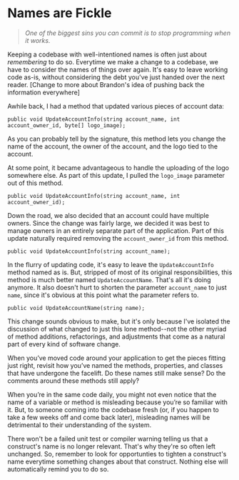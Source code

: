 # Names are Fickle

> _One of the biggest sins you can commit is to stop programming when it works._

Keeping a codebase with well-intentioned names is often just about _remembering_ to do so. Everytime we make a change to a codebase, we have to consider the names of things over again. It's easy to leave working code as-is, without considering the debt you've just handed over the next reader. [Change to more about Brandon's idea of pushing back the information everywhere]

Awhile back, I had a method that updated various pieces of account data:

```
public void UpdateAccountInfo(string account_name, int account_owner_id, byte[] logo_image);
```
As you can probably tell by the signature, this method lets you change the name of the account, the owner of the account, and the logo tied to the account.

At some point, it became advantageous to handle the uploading of the logo somewhere else. As part of this update, I pulled the `logo_image` parameter out of this method.

```
public void UpdateAccountInfo(string account_name, int account_owner_id);
```
Down the road, we also decided that an account could have multiple owners. Since the change was fairly large, we decided it was best to manage owners in an entirely separate part of the application. Part of this update naturally required removing the `account_owner_id` from this method.

```
public void UpdateAccountInfo(string account_name);
```
In the flurry of updating code, it's easy to leave the `UpdateAccountInfo` method named as is. But, stripped of most of its original responsibilities, this method is much better named `UpdateAccountName`. That's all it's doing anymore. It also doesn't hurt to shorten the parameter `account_name` to just `name`, since it's obvious at this point what the parameter refers to.

```
public void UpdateAccountName(string name);
```
This change sounds obvious to make, but it's only because I've isolated the discussion of what changed to just this lone method--not the other myriad of method additions, refactorings, and adjustments that come as a natural part of every kind of software change.

When you’ve moved code around your application to get the pieces fitting just right, revisit how you’ve named the methods, properties, and classes that have undergone the facelift. Do these names still make sense? Do the comments around these methods still apply?

When you’re in the same code daily, you might not even notice that the name of a variable or method is misleading because you’re so familiar with it. But, to someone coming into the codebase fresh (or, if you happen to take a few weeks off and come back later), misleading names will be detrimental to their understanding of the system.

There won't be a failed unit test or compiler warning telling us that a construct's name is no longer relevant. That's why they're so often left unchanged. So, remember to look for opportunties to tighten a construct's name everytime something changes about that construct. Nothing else will automatically remind you to do so.
